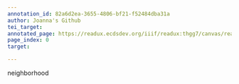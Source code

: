 ```yaml
---
annotation_id: 82a6d2ea-3655-4806-bf21-f52484dba31a
author: Joanna's Github
tei_target: 
annotated_page: https://readux.ecdsdev.org/iiif/readux:thgg7/canvas/readux:thgg7_00000001.jp2
page_index: 0
target: 

---
```

<p>neighborhood</p>